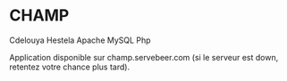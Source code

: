 CHAMP
=====

Cdelouya Hestela Apache MySQL Php 

Application disponible sur champ.servebeer.com
(si le serveur est down, retentez votre chance plus tard).
